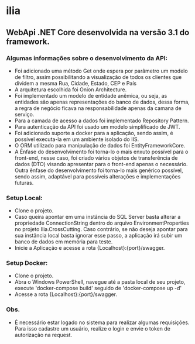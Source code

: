 # ilia

## WebApi .NET Core desenvolvida na versão 3.1 do framework.

### Algumas informações sobre o desenvolvimento da API:
* Foi adicionado uma método Get onde espera por parâmetro um modelo de filtro, assim possibilitando a visualização de todos os clientes que dividem a mesma Rua, Cidade, Estado, CEP e País
* A arquitetura escolhida foi Onion Architecture.
* Foi implementado um modelo de entidade anêmica, ou seja, as entidades são apenas representações do banco de dados, dessa forma, a regra de negócio ficava na responsabilidade apenas da camana de serviço.
* Para a camada de acesso a dados foi implementado Repository Pattern.
* Para autenticação da API foi usado um modelo simplificado de JWT.
* Foi adicionado suporte a docker para a aplicação, sendo assim, é possível executa-la em um ambiente isolado do IIS.
* O ORM utilizado para manipulação de dados foi EntityFrameworkCore.
* A Ênfase do desenvolvimento foi torna-lo o mais enxuto possível para o front-end, nesse caso, foi criado vários objetos de transferência de dados (DTO) visando apresentar para o front-end apenas o necessário. Outra ênfase do desenvolvimento foi torna-lo mais genérico possível, sendo assim, adaptável para possíveis alterações e implementações futuras.

### Setup Local:
* Clone o projeto.
* Caso queira apontar em uma instância do SQL Server basta alterar a propriedade ConnectionString dentro do arquivo EnvironmentProperties no projeto Ilia.CrossCutting. Caso contrário, se não deseja apontar para sua instância local basta ignorar esse passo, a aplicação irá subir um banco de dados em memória para teste.
* Inicie a Aplicação e acesse a rota {Localhost}:{port}/swagger.

### Setup Docker:
* Clone o projeto.
* Abra o Windows PowerShell, navegue até a pasta local de seu projeto, execute 'docker-compose build' seguido de 'docker-compose up -d'
* Acesse a rota {Localhost}:{port}/swagger.

### Obs.
  * É necessário estar logado no sistema para realizar algumas requisições. Para isso cadastre um usuário, realize o login e envie o token de autorização na request.
